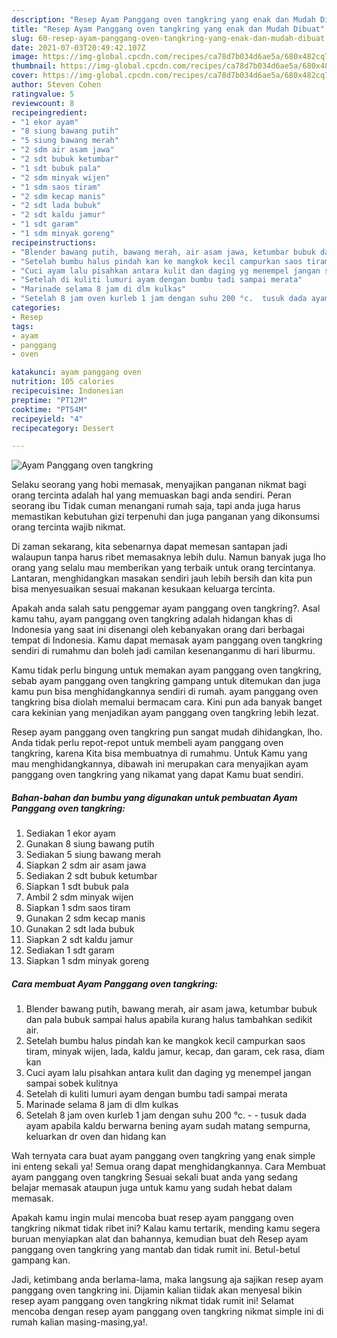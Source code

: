 ```yaml
---
description: "Resep Ayam Panggang oven tangkring yang enak dan Mudah Dibuat"
title: "Resep Ayam Panggang oven tangkring yang enak dan Mudah Dibuat"
slug: 60-resep-ayam-panggang-oven-tangkring-yang-enak-dan-mudah-dibuat
date: 2021-07-03T20:49:42.107Z
image: https://img-global.cpcdn.com/recipes/ca78d7b034d6ae5a/680x482cq70/ayam-panggang-oven-tangkring-foto-resep-utama.jpg
thumbnail: https://img-global.cpcdn.com/recipes/ca78d7b034d6ae5a/680x482cq70/ayam-panggang-oven-tangkring-foto-resep-utama.jpg
cover: https://img-global.cpcdn.com/recipes/ca78d7b034d6ae5a/680x482cq70/ayam-panggang-oven-tangkring-foto-resep-utama.jpg
author: Steven Cohen
ratingvalue: 5
reviewcount: 8
recipeingredient:
- "1 ekor ayam"
- "8 siung bawang putih"
- "5 siung bawang merah"
- "2 sdm air asam jawa"
- "2 sdt bubuk ketumbar"
- "1 sdt bubuk pala"
- "2 sdm minyak wijen"
- "1 sdm saos tiram"
- "2 sdm kecap manis"
- "2 sdt lada bubuk"
- "2 sdt kaldu jamur"
- "1 sdt garam"
- "1 sdm minyak goreng"
recipeinstructions:
- "Blender bawang putih, bawang merah, air asam jawa, ketumbar bubuk dan pala bubuk sampai halus apabila kurang halus tambahkan sedikit air."
- "Setelah bumbu halus pindah kan ke mangkok kecil campurkan saos tiram, minyak wijen, lada, kaldu jamur, kecap, dan garam, cek rasa, diam kan"
- "Cuci ayam lalu pisahkan antara kulit dan daging yg menempel jangan sampai sobek kulitnya"
- "Setelah di kuliti lumuri ayam dengan bumbu tadi sampai merata"
- "Marinade selama 8 jam di dlm kulkas"
- "Setelah 8 jam oven kurleb 1 jam dengan suhu 200 °c.  tusuk dada ayam apabila kaldu berwarna bening ayam sudah matang sempurna, keluarkan dr oven dan hidang kan"
categories:
- Resep
tags:
- ayam
- panggang
- oven

katakunci: ayam panggang oven 
nutrition: 105 calories
recipecuisine: Indonesian
preptime: "PT12M"
cooktime: "PT54M"
recipeyield: "4"
recipecategory: Dessert

---
```



![Ayam Panggang oven tangkring](https://img-global.cpcdn.com/recipes/ca78d7b034d6ae5a/680x482cq70/ayam-panggang-oven-tangkring-foto-resep-utama.jpg)

Selaku seorang yang hobi memasak, menyajikan panganan nikmat bagi orang tercinta adalah hal yang memuaskan bagi anda sendiri. Peran seorang ibu Tidak cuman menangani rumah saja, tapi anda juga harus memastikan kebutuhan gizi terpenuhi dan juga panganan yang dikonsumsi orang tercinta wajib nikmat.

Di zaman  sekarang, kita sebenarnya dapat memesan santapan jadi walaupun tanpa harus ribet memasaknya lebih dulu. Namun banyak juga lho orang yang selalu mau memberikan yang terbaik untuk orang tercintanya. Lantaran, menghidangkan masakan sendiri jauh lebih bersih dan kita pun bisa menyesuaikan sesuai makanan kesukaan keluarga tercinta. 



Apakah anda salah satu penggemar ayam panggang oven tangkring?. Asal kamu tahu, ayam panggang oven tangkring adalah hidangan khas di Indonesia yang saat ini disenangi oleh kebanyakan orang dari berbagai tempat di Indonesia. Kamu dapat memasak ayam panggang oven tangkring sendiri di rumahmu dan boleh jadi camilan kesenanganmu di hari liburmu.

Kamu tidak perlu bingung untuk memakan ayam panggang oven tangkring, sebab ayam panggang oven tangkring gampang untuk ditemukan dan juga kamu pun bisa menghidangkannya sendiri di rumah. ayam panggang oven tangkring bisa diolah memalui bermacam cara. Kini pun ada banyak banget cara kekinian yang menjadikan ayam panggang oven tangkring lebih lezat.

Resep ayam panggang oven tangkring pun sangat mudah dihidangkan, lho. Anda tidak perlu repot-repot untuk membeli ayam panggang oven tangkring, karena Kita bisa membuatnya di rumahmu. Untuk Kamu yang mau menghidangkannya, dibawah ini merupakan cara menyajikan ayam panggang oven tangkring yang nikamat yang dapat Kamu buat sendiri.

<!--inarticleads1-->

##### Bahan-bahan dan bumbu yang digunakan untuk pembuatan Ayam Panggang oven tangkring:

1. Sediakan 1 ekor ayam
1. Gunakan 8 siung bawang putih
1. Sediakan 5 siung bawang merah
1. Siapkan 2 sdm air asam jawa
1. Sediakan 2 sdt bubuk ketumbar
1. Siapkan 1 sdt bubuk pala
1. Ambil 2 sdm minyak wijen
1. Siapkan 1 sdm saos tiram
1. Gunakan 2 sdm kecap manis
1. Gunakan 2 sdt lada bubuk
1. Siapkan 2 sdt kaldu jamur
1. Sediakan 1 sdt garam
1. Siapkan 1 sdm minyak goreng




<!--inarticleads2-->

##### Cara membuat Ayam Panggang oven tangkring:

1. Blender bawang putih, bawang merah, air asam jawa, ketumbar bubuk dan pala bubuk sampai halus apabila kurang halus tambahkan sedikit air.
1. Setelah bumbu halus pindah kan ke mangkok kecil campurkan saos tiram, minyak wijen, lada, kaldu jamur, kecap, dan garam, cek rasa, diam kan
1. Cuci ayam lalu pisahkan antara kulit dan daging yg menempel jangan sampai sobek kulitnya
1. Setelah di kuliti lumuri ayam dengan bumbu tadi sampai merata
1. Marinade selama 8 jam di dlm kulkas
1. Setelah 8 jam oven kurleb 1 jam dengan suhu 200 °c. -  - tusuk dada ayam apabila kaldu berwarna bening ayam sudah matang sempurna, keluarkan dr oven dan hidang kan




Wah ternyata cara buat ayam panggang oven tangkring yang enak simple ini enteng sekali ya! Semua orang dapat menghidangkannya. Cara Membuat ayam panggang oven tangkring Sesuai sekali buat anda yang sedang belajar memasak ataupun juga untuk kamu yang sudah hebat dalam memasak.

Apakah kamu ingin mulai mencoba buat resep ayam panggang oven tangkring nikmat tidak ribet ini? Kalau kamu tertarik, mending kamu segera buruan menyiapkan alat dan bahannya, kemudian buat deh Resep ayam panggang oven tangkring yang mantab dan tidak rumit ini. Betul-betul gampang kan. 

Jadi, ketimbang anda berlama-lama, maka langsung aja sajikan resep ayam panggang oven tangkring ini. Dijamin kalian tiidak akan menyesal bikin resep ayam panggang oven tangkring nikmat tidak rumit ini! Selamat mencoba dengan resep ayam panggang oven tangkring nikmat simple ini di rumah kalian masing-masing,ya!.

